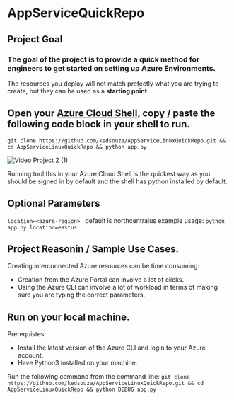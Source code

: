 # AppServiceQuickRepo

## Project Goal
### The goal of the project is to provide a __**quick**__ method for engineers to get started on setting up Azure Environments.

The resources you deploy will not match prefectly what you are trying to create, but they can be used as a **starting point**. 


## Open your [Azure Cloud Shell](https://learn.microsoft.com/en-us/azure/cloud-shell/overview), copy / paste the following code block in your shell to run. 
```
git clone https://github.com/kedsouza/AppServiceLinuxQuickRepo.git && cd AppServiceLinuxQuickRepo && python app.py
```
![Video Project 2 (1)](https://github.com/user-attachments/assets/a46b623a-b8c2-4313-8e32-fd4273c4693f)

Running tool this in your Azure Cloud Shell is the quickest way as you should be signed in by default and the shell has python installed by default.

## Optional Parameters
`location=<azure-region> ` default is northcentralus
example usage: `python app.py location=eastus`

## Project Reasonin / Sample Use Cases.

Creating interconnected Azure resources can be time consuming:
- Creation from the Azure Portal can involve a lot of clicks.
- Using the Azure CLI can involve a lot of workload in terms of making sure you are typing the correct parameters.

##  Run on your local machine. 
Prerequistes:
- Install the latest version of the Azure CLI and login to your Azure account.
- Have Python3 installed on your machine.

Run the following command from the command line:
`git clone https://github.com/kedsouza/AppServiceLinuxQuickRepo.git && cd AppServiceLinuxQuickRepo && python DEBUG app.py`
